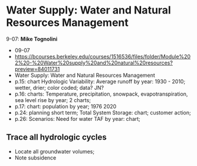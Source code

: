 # Water Supply: Water and Natural Resources Management
9-07: **Mike Tognolini**
-  09-07
- https://bcourses.berkeley.edu/courses/1516536/files/folder/Module%202%20-%20Water%20supply%20and%20natural%20resources?preview=84011731
- Water Supply: Water and Natural Resources Management
- p.15: chart Hydrologic Variability: Average runoff by year: 1930 - 2010; wetter, drier; color coded; data? JN?
- p.16: charts: Temperature, precipitation, snowpack, evapotranspiration, sea level rise by year; 2 charts; 
- p.17: chart: population by year; 1976 2020
- p.24: planning short term; Total System Storage: chart; customer action;
- p.26: Scenarios: Need for water TAF by year: chart;

## Trace all hydrologic cycles
- Locate all groundwater volumes;
- Note subsidence
